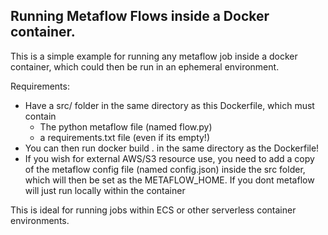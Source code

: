 ## Running Metaflow Flows inside a Docker container.

This is a simple example for running any metaflow job inside a docker container, which could then be run in an ephemeral environment.

Requirements:
 - Have a src/ folder in the same directory as this Dockerfile, which must contain
    - The python metaflow file (named flow.py)
    - a requirements.txt file (even if its empty!)
 - You can then run docker build . in the same directory as the Dockerfile!
 - If you wish for external AWS/S3 resource use, you need to add a copy of the metaflow config file (named config.json) inside the src folder, which will then be set as the METAFLOW_HOME. If you dont metaflow will just run locally within the container

 This is ideal for running jobs within ECS or other serverless container environments.
